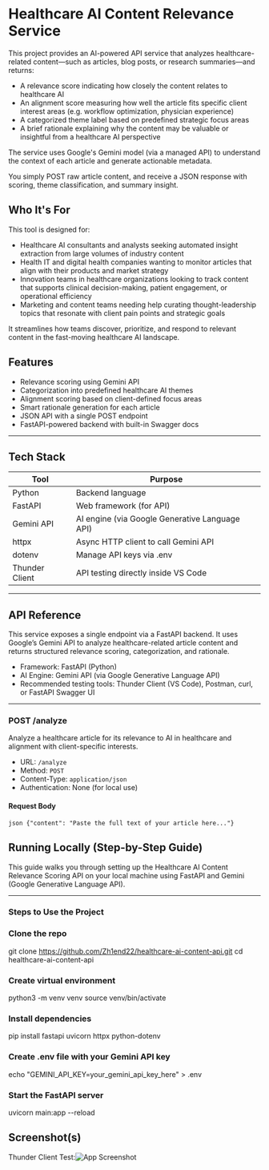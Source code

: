 # Healthcare AI Content Relevance Service

This project provides an AI-powered API service that analyzes healthcare-related content—such as articles, blog posts, or research summaries—and returns:

- A relevance score indicating how closely the content relates to healthcare AI
- An alignment score measuring how well the article fits specific client interest areas (e.g. workflow optimization, physician experience)
- A categorized theme label based on predefined strategic focus areas
- A brief rationale explaining why the content may be valuable or insightful from a healthcare AI perspective

The service uses Google's Gemini model (via a managed API) to understand the context of each article and generate actionable metadata.

You simply POST raw article content, and receive a JSON response with scoring, theme classification, and summary insight.

## Who It's For

This tool is designed for:

- Healthcare AI consultants and analysts seeking automated insight extraction from large volumes of industry content
- Health IT and digital health companies wanting to monitor articles that align with their products and market strategy
- Innovation teams in healthcare organizations looking to track content that supports clinical decision-making, patient engagement, or operational efficiency
- Marketing and content teams needing help curating thought-leadership topics that resonate with client pain points and strategic goals

It streamlines how teams discover, prioritize, and respond to relevant content in the fast-moving healthcare AI landscape.

## Features

- Relevance scoring using Gemini API
- Categorization into predefined healthcare AI themes
- Alignment scoring based on client-defined focus areas
- Smart rationale generation for each article
- JSON API with a single POST endpoint
- FastAPI-powered backend with built-in Swagger docs

---

## Tech Stack

| Tool            | Purpose                                         |
|-----------------|-------------------------------------------------|
|  Python       | Backend language                                 |
|  FastAPI      | Web framework (for API)                          |
|  Gemini API   | AI engine (via Google Generative Language API)   |
|  httpx        | Async HTTP client to call Gemini API             |
|  dotenv       | Manage API keys via .env                         |
| Thunder Client | API testing directly inside VS Code             |

---
## API Reference

This service exposes a single endpoint via a FastAPI backend. It uses Google’s Gemini API to analyze healthcare-related article content and returns structured relevance scoring, categorization, and rationale.

-  Framework: FastAPI (Python)
-  AI Engine: Gemini API (via Google Generative Language API)
-  Recommended testing tools: Thunder Client (VS Code), Postman, curl, or FastAPI Swagger UI

---

### POST /analyze

Analyze a healthcare article for its relevance to AI in healthcare and alignment with client-specific interests.

- URL: `/analyze`
- Method: `POST`
- Content-Type: `application/json`
- Authentication: None (for local use)

#### Request Body

    json {"content": "Paste the full text of your article here..."}
## Running Locally (Step-by-Step Guide)

This guide walks you through setting up the Healthcare AI Content Relevance Scoring API on your local machine using FastAPI and Gemini (Google Generative Language API).

---

### Steps to Use the Project

### Clone the repo
git clone https://github.com/Zh1end22/healthcare-ai-content-api.git
cd healthcare-ai-content-api

### Create virtual environment
python3 -m venv venv
source venv/bin/activate

### Install dependencies
pip install fastapi uvicorn httpx python-dotenv

### Create .env file with your Gemini API key
echo "GEMINI_API_KEY=your_gemini_api_key_here" > .env

### Start the FastAPI server
uvicorn main:app --reload
## Screenshot(s)

Thunder Client Test:![App Screenshot](https://i.imgur.com/VY6hzqk.png)


